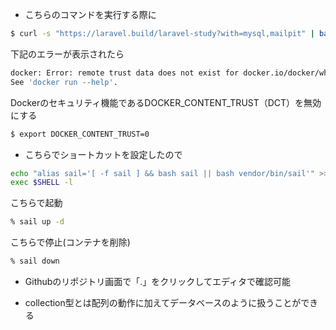 - こちらのコマンドを実行する際に
```bash
$ curl -s "https://laravel.build/laravel-study?with=mysql,mailpit" | bash
```
下記のエラーが表示されたら
```bash
docker: Error: remote trust data does not exist for docker.io/docker/whalesay: notary.docker.io does not have trust data for docker.io/docker/whalesay.
See 'docker run --help'.
```
Dockerのセキュリティ機能であるDOCKER_CONTENT_TRUST（DCT）を無効にする
```bash
$ export DOCKER_CONTENT_TRUST=0
```

- こちらでショートカットを設定したので
```bash
echo "alias sail='[ -f sail ] && bash sail || bash vendor/bin/sail'" >> ~/.zshrc
exec $SHELL -l
```
こちらで起動
```bash
% sail up -d
```
こちらで停止(コンテナを削除)
```bash
% sail down
```

- Githubのリポジトリ画面で「.」をクリックしてエディタで確認可能

- collection型とは配列の動作に加えてデータベースのように扱うことができる

